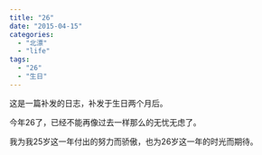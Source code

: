 ```yaml
---
title: "26"
date: "2015-04-15"
categories: 
  - "北漂"
  - "life"
tags: 
  - "26"
  - "生日"
---
```


这是一篇补发的日志，补发于生日两个月后。

今年26了，已经不能再像过去一样那么的无忧无虑了。

我为我25岁这一年付出的努力而骄傲，也为26岁这一年的时光而期待。
